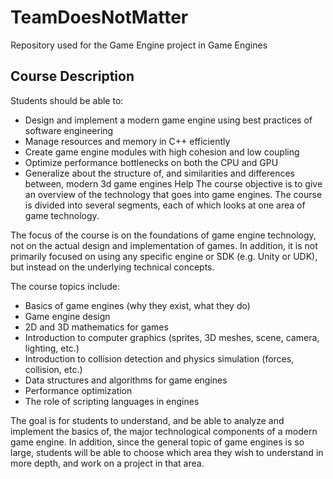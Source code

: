 # TeamDoesNotMatter
Repository used for the Game Engine project in Game Engines

## Course Description

Students should be able to: 

- Design and implement a modern game engine using best practices of software engineering 
- Manage resources and memory in C++ efficiently 
- Create game engine modules with high cohesion and low coupling 
- Optimize performance bottlenecks on both the CPU and GPU 
- Generalize about the structure of, and similarities and differences between, modern 3d game engines  Help 
The course objective is to give an overview of the technology that goes into game engines. The course is divided into several segments, each of which looks at one area of game technology. 

The focus of the course is on the foundations of game engine technology, not on the actual design and implementation of games. In addition, it is not primarily focused on using any specific engine or SDK (e.g. Unity or UDK), but instead on the underlying technical concepts. 

The course topics include: 
- Basics of game engines (why they exist, what they do) 
- Game engine design 
- 2D and 3D mathematics for games 
- Introduction to computer graphics (sprites, 3D meshes, scene, camera, lighting, etc.) 
- Introduction to collision detection and physics simulation (forces, collision, etc.) 
- Data structures and algorithms for game engines 
- Performance optimization 
- The role of scripting languages in engines 

The goal is for students to understand, and be able to analyze and implement the basics of, the major technological components of a modern game engine. In addition, since the general topic of game engines is so large, students will be able to choose which area they wish to understand in more depth, and work on a project in that area.
